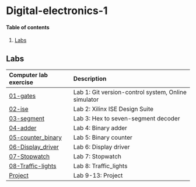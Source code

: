# Digital-electronics-1

#### Table of contents

1. [Labs](#Labs)

## Labs

| **Computer lab exercise** | **Description** |
| :-- | :-- |
| [01-gates](/Labs/01-gates) | Lab 1: Git version-control system, Online simulator |
| [02-ise](/Labs/02-ise) | Lab 2: Xilinx ISE Design Suite |
| [03-segment](/Labs/03-segment) | Lab 3: Hex to seven-segment decoder |
| [04-adder](/Labs/04-adder) | Lab 4: Binary adder |
| [05-counter_binary](/Labs/05-counter_binary) | Lab 5: Binary counter |
| [06-Display_driver](/Labs/06-display_driver) | Lab 6: Display driver |
| [07-Stopwatch](/Labs/07-stopwatch) | Lab 7: Stopwatch |
| [08-Traffic-lights](/Labs/08-traffic_lights) | Lab 8: Traffic_lights |
| [Project](/Labs/Project)| Lab 9-13: Project |
